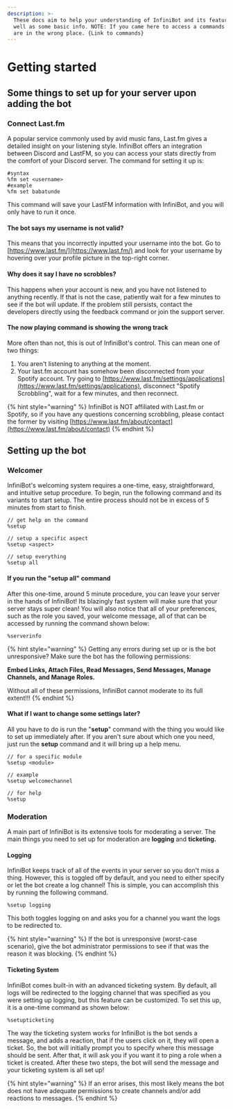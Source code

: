```yaml
---
description: >-
  These docs aim to help your understanding of InfiniBot and its features, as
  well as some basic info. NOTE: If you came here to access a commands list, you
  are in the wrong place. {Link to commands}
---
```


# Getting started

## Some things to set up for your server upon adding the bot

### Connect Last.fm

A popular service commonly used by avid music fans, Last.fm gives a detailed insight on your listening style. InfiniBot offers an integration between Discord and LastFM, so you can access your stats directly from the comfort of your Discord server. The command for setting it up is:

```text
#syntax
%fm set <username>
#example
%fm set babatunde
```

This command will save your LastFM information with InfiniBot, and you will only have to run it once.

#### The bot says my username is not valid?

This means that you incorrectly inputted your username into the bot. Go to [https://www.last.fm/](https://www.last.fm/) and look for your username by hovering over your profile picture in the top-right corner.

#### Why does it say I have no scrobbles?

This happens when your account is new, and you have not listened to anything recently. If that is not the case, patiently wait for a few minutes to see if the bot will update. If the problem still persists, contact the developers directly using the feedback command or join the support server.

#### The now playing command is showing the wrong track

More often than not, this is out of InfiniBot's control. This can mean one of two things:

1. You aren't listening to anything at the moment.
2. Your last.fm account has somehow been disconnected from your Spotify account. Try going to [https://www.last.fm/settings/applications](https://www.last.fm/settings/applications), disconnect "Spotify Scrobbling", wait for a few minutes, and then reconnect.

{% hint style="warning" %}
InfiniBot is NOT affiliated with Last.fm or Spotify, so if you have any questions concerning scrobbling, please contact the former by visiting [https://www.last.fm/about/contact](https://www.last.fm/about/contact)
{% endhint %}

## Setting up the bot

### Welcomer

InfiniBot's welcoming system requires a one-time, easy, straightforward, and intuitive setup procedure. To begin, run the following command and its variants to start setup. The entire process should not be in excess of 5 minutes from start to finish.

```text
// get help on the command
%setup

// setup a specific aspect
%setup <aspect>

// setup everything
%setup all
```

#### If you run the "setup all" command

After this one-time, around 5 minute procedure, you can leave your server in the hands of InfiniBot! Its blazingly fast system will make sure that your server stays super clean! You will also notice that all of your preferences, such as the role you saved, your welcome message, all of that can be accessed by running the command shown below:

```text
%serverinfo
```

{% hint style="warning" %}
Getting any errors during set up or is the bot unresponsive? Make sure the bot has the following permissions: 

**Embed Links, Attach Files, Read Messages, Send Messages, Manage Channels, and Manage Roles.**

Without all of these permissions, InfiniBot cannot moderate to its full extent!!!
{% endhint %}

#### What if I want to change some settings later?

All you have to do is run the "**setup**" command with the thing you would like to set up immediately after. If you aren't sure about which one you need, just run the **setup** command and it will bring up a help menu.

```text
// for a specific module
%setup <module>

// example
%setup welcomechannel

// for help
%setup
```

### Moderation

A main part of InfiniBot is its extensive tools for moderating a server. The main things you need to set up for moderation are **logging** and **ticketing.**

#### **Logging**

InfiniBot keeps track of all of the events in your server so you don't miss a thing. However, this is toggled off by default, and you need to either specify or let the bot create a log channel! This is simple, you can accomplish this by running the following command.

```text
%setup logging
```

This both toggles logging on and asks you for a channel you want the logs to be redirected to.

{% hint style="warning" %}
If the bot is unresponsive \(worst-case scenario\), give the bot administrator permissions to see if that was the reason it was blocking.
{% endhint %}

#### Ticketing System

InfiniBot comes built-in with an advanced ticketing system. By default, all logs will be redirected to the logging channel that was specified as you were setting up logging, but this feature can be customized. To set this up, it is a one-time command as shown below: 

```text
%setupticketing
```

The way the ticketing system works for InfiniBot is the bot sends a message, and adds a reaction, that if the users click on it, they will open a ticket. So, the bot will initially prompt you to specify where this message should be sent. After that, it will ask you if you want it to ping a role when a ticket is created. After these two steps, the bot will send the message and your ticketing system is all set up!

{% hint style="warning" %}
If an error arises, this most likely means the bot does not have adequate permissions to create channels and/or add reactions to messages. 
{% endhint %}



